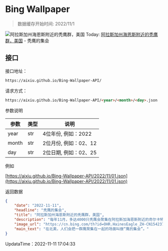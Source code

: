 # Bing Wallpaper

> 数据缓存开始时间: 2022/11/1

![阿拉斯加州海恩斯附近的秃鹰群，美国](https://cn.bing.com/th?id=OHR.HainesEagle_ZH-CN1542376030_1920x1080.jpg&rf=LaDigue_1920x1080.jpg)
Today: [阿拉斯加州海恩斯附近的秃鹰群，美国](https://cn.bing.com/th?id=OHR.HainesEagle_ZH-CN1542376030_1920x1080.jpg&rf=LaDigue_1920x1080.jpg) - 秃鹰的集会

## 接口

接口地址：

```html
https://aixiu.github.io/Bing-Wallpaper-API/
```

请求方式：

```html
https://aixiu.github.io/Bing-Wallpaper-API/<year>/<month>/<day>.json
```

参数说明

| 参数 | 类型 | 说明 |
| - | - | - |
| year | str | 4位年份, 例如：2022 |
| month | str | 2位月份, 例如：02、12 |
| day | str | 2位日期, 例如：02、25 |

例如

[https://aixiu.github.io/Bing-Wallpaper-API/2022/11/01.json](https://aixiu.github.io/Bing-Wallpaper-API/2022/11/01.json)

返回数据

```json
{
    "date": "2022-11-11",
    "headline": "秃鹰的集会",
    "title": "阿拉斯加州海恩斯附近的秃鹰群，美国",
    "description": "每年11月，多达4000只秃鹰会聚集在阿拉斯加海恩斯附近的奇尔卡特河上，捕食在河边产卵后不久就死亡的鲑鱼。对于鸟类来说这是一场盛宴，美味的鲑鱼源源不断。而对于观鸟者来说，这也是一场视觉盛宴。届时，这里还会举办阿拉斯加秃鹰节，包含猛禽展示、猛禽科普、徒步和现场音乐会等活动。",
    "image_url": "https://cn.bing.com/th?id=OHR.HainesEagle_ZH-CN1542376030_1920x1080.jpg&rf=LaDigue_1920x1080.jpg",
    "main_text": "在北美，人们会把一群鹰聚集在一起的场面叫做“鹰的集会”。"
}
```

UpdataTime：2022-11-11 17:04:33
